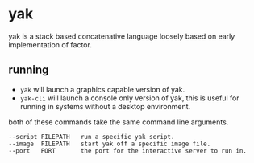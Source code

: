 # yak

yak is a stack based concatenative language loosely based on early implementation of factor.


## running

- `yak` will launch a graphics capable version of yak.
- `yak-cli` will launch a console only version of yak, this is useful for running in systems without a desktop environment.

both of these commands take the same command line arguments.

```
--script FILEPATH	run a specific yak script.
--image  FILEPATH	start yak off a specific image file.
--port   PORT		the port for the interactive server to run in.
```
